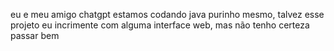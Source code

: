 eu e meu amigo chatgpt estamos codando java purinho mesmo, talvez esse projeto eu incrimente com alguma interface web, mas não tenho certeza
passar bem
